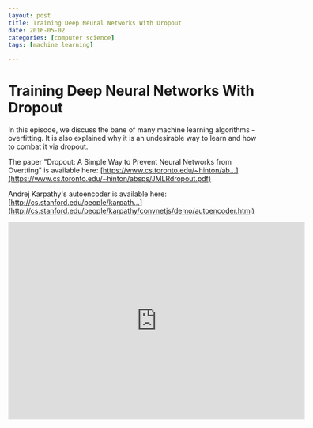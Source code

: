 ```yaml
---
layout: post
title: Training Deep Neural Networks With Dropout
date: 2016-05-02
categories: [computer science]
tags: [machine learning]

---
```


# Training Deep Neural Networks With Dropout

In this episode, we discuss the bane of many machine learning algorithms - overfitting. It is also explained why it is an undesirable way to learn and how to combat it via dropout.

The paper "Dropout: A Simple Way to Prevent Neural Networks from
Overtting" is available here:
[https://www.cs.toronto.edu/~hinton/ab...](https://www.cs.toronto.edu/~hinton/absps/JMLRdropout.pdf)

Andrej Karpathy's autoencoder is available here:
[http://cs.stanford.edu/people/karpath...](http://cs.stanford.edu/people/karpathy/convnetjs/demo/autoencoder.html)

<iframe width="600" height="400" src="https://www.youtube.com/embed/LhhEv1dMpKE" frameborder="0" allowfullscreen></iframe>
